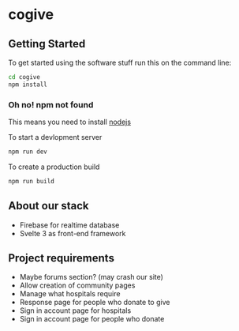 # cogive
## Getting Started
To get started using the software stuff run this on the command line:
```sh
cd cogive
npm install
```

### Oh no! npm not found
This means you need to install [nodejs](https://nodejs.org)

To start a devlopment server
```sh
npm run dev
```

To create a production build
```sh
npm run build
```

## About our stack
* Firebase for realtime database
* Svelte 3 as front-end framework

## Project requirements
 - Maybe forums section? (may crash our site)
 - Allow creation of community pages
 - Manage what hospitals require
 - Response page for people who donate to give
 - Sign in account page for hospitals
 - Sign in account page for people who donate

